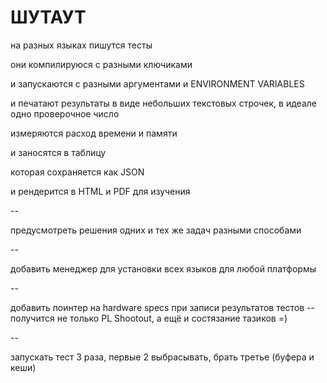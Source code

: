ШУТАУТ
======

на разных языках пишутся тесты

они компилируюся с разными ключиками

и запускаются с разными аргументами и ENVIRONMENT VARIABLES

и печатают результаты в виде небольших текстовых строчек, в идеале одно проверочное число

измеряются расход времени и памяти

и заносятся в таблицу

которая сохраняется как JSON

и рендерится в HTML и PDF для изучения

--

предусмотреть решения одних и тех же задач разными способами

--

добавить менеджер для установки всех языков для любой платформы

--

добавить поинтер на hardware specs при записи результатов тестов -- получится не только PL Shootout, а ещё и состязание тазиков =)

--

запускать тест 3 раза, первые 2 выбрасывать, брать третье (буфера и кеши)
